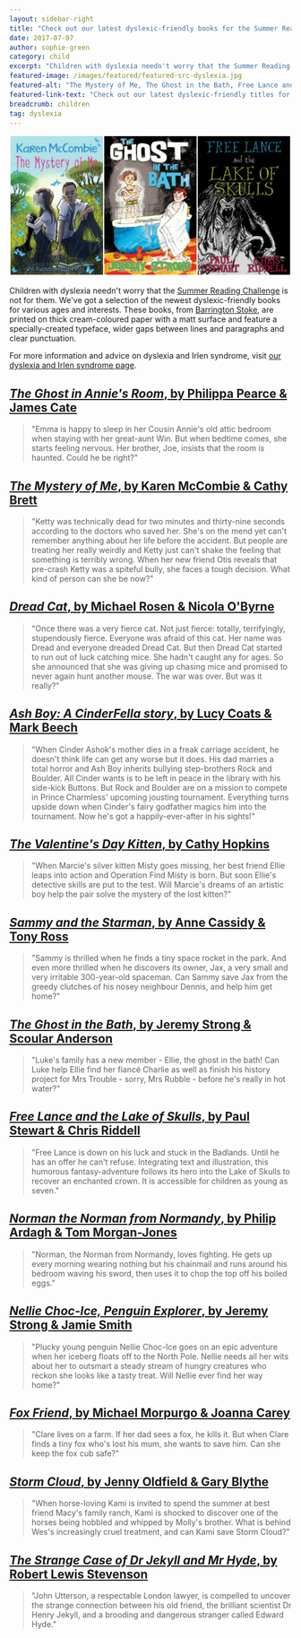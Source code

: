 ```yaml
---
layout: sidebar-right
title: "Check out our latest dyslexic-friendly books for the Summer Reading Challenge"
date: 2017-07-07
author: sophie-green
category: child
excerpt: "Children with dyslexia needn't worry that the Summer Reading Challenge is not for them. We've got a selection of the newest dyslexic-friendly books for various ages and interests"
featured-image: /images/featured/featured-src-dyslexia.jpg
featured-alt: "The Mystery of Me, The Ghost in the Bath, Free Lance and the Lake of Skulls"
featured-link-text: "Check out our latest dyslexic-friendly titles for the Summer Reading Challenge."
breadcrumb: children
tag: dyslexia
---
```


![The Mystery of Me, The Ghost in the Bath, Free Lance and the Lake of Skulls](/images/featured/featured-src-dyslexia.jpg)

Children with dyslexia needn't worry that the [Summer Reading Challenge](/src) is not for them. We've got a selection of the newest dyslexic-friendly books for various ages and interests. These books, from [Barrington Stoke](https://www.barringtonstoke.co.uk/), are printed on thick cream-coloured paper with a matt surface and feature a specially-created typeface, wider gaps between lines and paragraphs and clear punctuation.

For more information and advice on dyslexia and Irlen syndrome, visit [our dyslexia and Irlen syndrome page](/parents-carers-and-children/dyslexia-irlen/).

## [<cite>The Ghost in Annie's Room</cite>, by Philippa Pearce & James Cate](https://suffolk.spydus.co.uk/cgi-bin/spydus.exe/ENQ/OPAC/BIBENQ?BRN=2169301)

> "Emma is happy to sleep in her Cousin Annie's old attic bedroom when staying with her great-aunt Win. But when bedtime comes, she starts feeling nervous. Her brother, Joe, insists that the room is haunted. Could he be right?"

## [<cite>The Mystery of Me</cite>, by Karen McCombie & Cathy Brett](https://suffolk.spydus.co.uk/cgi-bin/spydus.exe/ENQ/OPAC/BIBENQ?BRN=2168760)

> "Ketty was technically dead for two minutes and thirty-nine seconds according to the doctors who saved her. She's on the mend yet can't remember anything about her life before the accident. But people are treating her really weirdly and Ketty just can't shake the feeling that something is terribly wrong. When her new friend Otis reveals that pre-crash Ketty was a spiteful bully, she faces a tough decision. What kind of person can she be now?"

## [<cite>Dread Cat</cite>, by Michael Rosen & Nicola O'Byrne](https://suffolk.spydus.co.uk/cgi-bin/spydus.exe/ENQ/OPAC/BIBENQ?BRN=2168757)

> "Once there was a very fierce cat. Not just fierce: totally, terrifyingly, stupendously fierce. Everyone was afraid of this cat. Her name was Dread and everyone dreaded Dread Cat. But then Dread Cat started to run out of luck catching mice. She hadn't caught any for ages. So she announced that she was giving up chasing mice and promised to never again hunt another mouse. The war was over. But was it really?"

## [<cite>Ash Boy: A CinderFella story</cite>, by Lucy Coats & Mark Beech](https://suffolk.spydus.co.uk/cgi-bin/spydus.exe/ENQ/OPAC/BIBENQ?BRN=2168759)

> "When Cinder Ashok's mother dies in a freak carriage accident, he doesn't think life can get any worse but it does. His dad marries a total horror and Ash Boy inherits bullying step-brothers Rock and Boulder. All Cinder wants is to be left in peace in the library with his side-kick Buttons. But Rock and Boulder are on a mission to compete in Prince Charmless' upcoming jousting tournament. Everything turns upside down when Cinder's fairy godfather magics him into the tournament. Now he's got a happily-ever-after in his sights!"

## [<cite>The Valentine's Day Kitten</cite>, by Cathy Hopkins](https://suffolk.spydus.co.uk/cgi-bin/spydus.exe/ENQ/OPAC/BIBENQ?BRN=2168758)

> "When Marcie's silver kitten Misty goes missing, her best friend Ellie leaps into action and Operation Find Misty is born. But soon Ellie's detective skills are put to the test. Will Marcie's dreams of an artistic boy help the pair solve the mystery of the lost kitten?"

## [<cite>Sammy and the Starman</cite>, by Anne Cassidy & Tony Ross](https://suffolk.spydus.co.uk/cgi-bin/spydus.exe/ENQ/OPAC/BIBENQ?BRN=2153900)

> "Sammy is thrilled when he finds a tiny space rocket in the park. And even more thrilled when he discovers its owner, Jax, a very small and very irritable 300-year-old spaceman. Can Sammy save Jax from the greedy clutches of his nosey neighbour Dennis, and help him get home?"

## [<cite>The Ghost in the Bath</cite>, by Jeremy Strong & Scoular Anderson](https://suffolk.spydus.co.uk/cgi-bin/spydus.exe/ENQ/OPAC/BIBENQ?BRN=2153899)

> "Luke's family has a new member - Ellie, the ghost in the bath! Can Luke help Ellie find her fiancé Charlie as well as finish his history project for Mrs Trouble - sorry, Mrs Rubble - before he's really in hot water?"

## [<cite>Free Lance and the Lake of Skulls</cite>, by Paul Stewart  & Chris Riddell](https://suffolk.spydus.co.uk/cgi-bin/spydus.exe/ENQ/OPAC/BIBENQ?BRN=2153897)

> "Free Lance is down on his luck and stuck in the Badlands. Until he has an offer he can't refuse. Integrating text and illustration, this humorous fantasy-adventure follows its hero into the Lake of Skulls to recover an enchanted crown. It is accessible for children as young as seven."

## [<cite>Norman the Norman from Normandy</cite>, by Philip Ardagh & Tom Morgan-Jones](https://suffolk.spydus.co.uk/cgi-bin/spydus.exe/ENQ/OPAC/BIBENQ?BRN=2138257)

> "Norman, the Norman from Normandy, loves fighting. He gets up every morning wearing nothing but his chainmail and runs around his bedroom waving his sword, then uses it to chop the top off his boiled eggs."

## [<cite>Nellie Choc-Ice, Penguin Explorer</cite>, by Jeremy Strong & Jamie Smith](https://suffolk.spydus.co.uk/cgi-bin/spydus.exe/ENQ/OPAC/BIBENQ?BRN=2185758)

> "Plucky young penguin Nellie Choc-Ice goes on an epic adventure when her iceberg floats off to the North Pole. Nellie needs all her wits about her to outsmart a steady stream of hungry creatures who reckon she looks like a tasty treat. Will Nellie ever find her way home?"

## [<cite>Fox Friend</cite>, by Michael Morpurgo & Joanna Carey](https://suffolk.spydus.co.uk/cgi-bin/spydus.exe/ENQ/OPAC/BIBENQ?BRN=2185046)

> "Clare lives on a farm. If her dad sees a fox, he kills it. But when Clare finds a tiny fox who's lost his mum, she wants to save him. Can she keep the fox cub safe?"

## [<cite>Storm Cloud</cite>, by Jenny Oldfield & Gary Blythe](https://suffolk.spydus.co.uk/cgi-bin/spydus.exe/ENQ/OPAC/BIBENQ?BRN=2185757)

> "When horse-loving Kami is invited to spend the summer at best friend Macy's family ranch, Kami is shocked to discover one of the horses being hobbled and whipped by Molly's brother. What is behind Wes's increasingly cruel treatment, and can Kami save Storm Cloud?"

## [<cite>The Strange Case of Dr Jekyll and Mr Hyde</cite>, by Robert Lewis Stevenson](https://suffolk.spydus.co.uk/cgi-bin/spydus.exe/ENQ/OPAC/BIBENQ?BRN=2185045)

> "John Utterson, a respectable London lawyer, is compelled to uncover the strange connection between his old friend, the brilliant scientist Dr Henry Jekyll, and a brooding and dangerous stranger called Edward Hyde."

